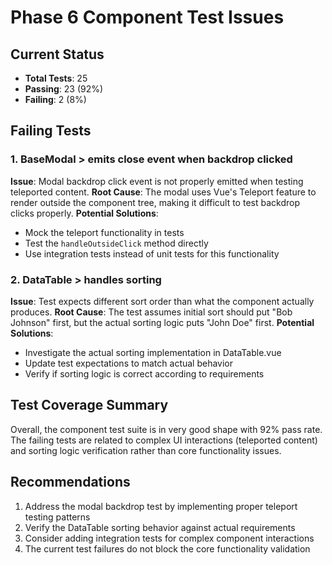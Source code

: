 # Phase 6 Component Test Issues

## Current Status
- **Total Tests**: 25
- **Passing**: 23 (92%)
- **Failing**: 2 (8%)

## Failing Tests

### 1. BaseModal > emits close event when backdrop clicked
**Issue**: Modal backdrop click event is not properly emitted when testing teleported content.
**Root Cause**: The modal uses Vue's Teleport feature to render outside the component tree, making it difficult to test backdrop clicks properly.
**Potential Solutions**:
- Mock the teleport functionality in tests
- Test the `handleOutsideClick` method directly
- Use integration tests instead of unit tests for this functionality

### 2. DataTable > handles sorting
**Issue**: Test expects different sort order than what the component actually produces.
**Root Cause**: The test assumes initial sort should put "Bob Johnson" first, but the actual sorting logic puts "John Doe" first.
**Potential Solutions**:
- Investigate the actual sorting implementation in DataTable.vue
- Update test expectations to match actual behavior
- Verify if sorting logic is correct according to requirements

## Test Coverage Summary
Overall, the component test suite is in very good shape with 92% pass rate. The failing tests are related to complex UI interactions (teleported content) and sorting logic verification rather than core functionality issues.

## Recommendations
1. Address the modal backdrop test by implementing proper teleport testing patterns
2. Verify the DataTable sorting behavior against actual requirements
3. Consider adding integration tests for complex component interactions
4. The current test failures do not block the core functionality validation
